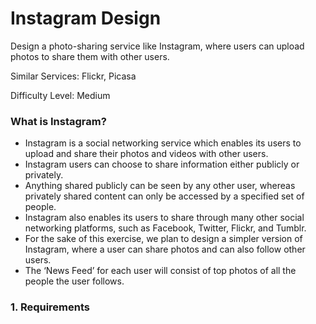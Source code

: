 # Instagram Design

Design a photo-sharing service like Instagram, where users can upload photos to share them with other users.

Similar Services: Flickr, Picasa

Difficulty Level: Medium

### What is Instagram?

  * Instagram is a social networking service which enables its users to upload and share their photos and videos with other users.
  * Instagram users can choose to share information either publicly or privately.
  * Anything shared publicly can be seen by any other user, whereas privately shared content can only be accessed by a specified set of people.
  * Instagram also enables its users to share through many other social networking platforms, such as Facebook, Twitter, Flickr, and Tumblr.
  * For the sake of this exercise, we plan to design a simpler version of Instagram, where a user can share photos and can also follow other users.
  * The ‘News Feed’ for each user will consist of top photos of all the people the user follows.

### 1. Requirements



